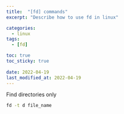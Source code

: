 ```yaml
---
title:  "[fd] commands"
excerpt: "Describe how to use fd in linux"

categories:
  - linux
tags:
  - [fd]

toc: true
toc_sticky: true
 
date: 2022-04-19
last_modified_at: 2022-04-19
---
```


Find directories only

```bash
fd -t d file_name
```

